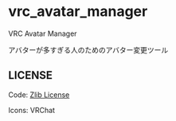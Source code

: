 # vrc_avatar_manager

VRC Avatar Manager

アバターが多すぎる人のためのアバター変更ツール

## LICENSE

Code: [Zlib License](LICENSE)

Icons: VRChat
